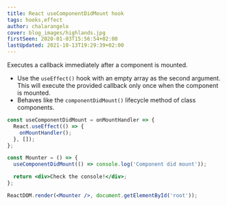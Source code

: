 ```yaml
---
title: React useComponentDidMount hook
tags: hooks,effect
author: chalarangelo
cover: blog_images/highlands.jpg
firstSeen: 2020-01-03T15:56:54+02:00
lastUpdated: 2021-10-13T19:29:39+02:00
---
```


Executes a callback immediately after a component is mounted.

- Use the `useEffect()` hook with an empty array as the second argument. This will execute the provided callback only once when the component is mounted.
- Behaves like the `componentDidMount()` lifecycle method of class components.

```jsx
const useComponentDidMount = onMountHandler => {
  React.useEffect(() => {
    onMountHandler();
  }, []);
};
```

```jsx
const Mounter = () => {
  useComponentDidMount(() => console.log('Component did mount'));

  return <div>Check the console!</div>;
};

ReactDOM.render(<Mounter />, document.getElementById('root'));
```
